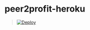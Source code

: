 # peer2profit-heroku
> [![Deploy](https://www.herokucdn.com/deploy/button.png)](https://dashboard.heroku.com/new?template=https://github.com/onetiket/test)
